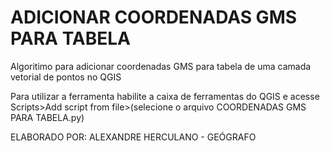 # ADICIONAR COORDENADAS GMS PARA TABELA
Algoritimo para adicionar coordenadas GMS para tabela de uma camada vetorial de pontos no QGIS

Para utilizar a ferramenta habilite a caixa de ferramentas do QGIS e acesse Scripts>Add script from file>(selecione o arquivo COORDENADAS GMS PARA TABELA.py)

ELABORADO POR:
ALEXANDRE HERCULANO - GEÓGRAFO
